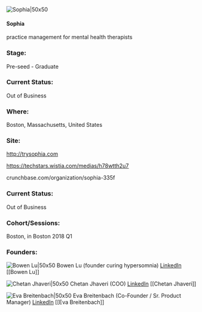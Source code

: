 

![Sophia|50x50](https://apimg.techstars.com/connect/images/image_files/5b0dccc6c1a4b87251000019/original/Sophia.png)

#### Sophia
practice management for mental health therapists

### Stage: 
Pre-seed - Graduate 

### Current Status: 
Out of Business

### Where:
Boston, Massachusetts, United States

### Site:
http://trysophia.com

https://techstars.wistia.com/medias/h78wtth2u7

crunchbase.com/organization/sophia-335f

### Current Status: 
Out of Business

### Cohort/Sessions: 
Boston, in Boston 2018 Q1

### Founders: 

![Bowen Lu|50x50](https://apimg.techstars.com/connect/images/image_files/624375eef01b4e0008e1a6a6/original/headshot.jpeg) Bowen Lu (founder curing hypersomnia) [LinkedIn](https://linkedin.com/in/bowenlu) [[Bowen Lu]]

![Chetan Jhaveri|50x50](https://apimg.techstars.com/connect/images/image_files/5a6f58599c66a90aaa000056/original/Chetan_profile.jpg) Chetan Jhaveri (COO) [LinkedIn](https://linkedin.com/in/chetanjhaveri) [[Chetan Jhaveri]]

![Eva Breitenbach|50x50](https://apimg.techstars.com/connect/images/image_files/5a662a8fc9aec709d100000f/original/eva_square.jpg) Eva Breitenbach (Co-Founder / Sr. Product Manager) [LinkedIn](https://linkedin.com/in/evabreitenbach) [[Eva Breitenbach]]


